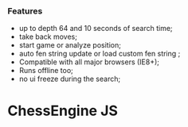 ### Features

- up to depth 64 and 10 seconds of search time;
- take back moves;
- start game or analyze position;
- auto fen string update or load custom fen string ;
- Compatible with all major browsers (IE8+);
- Runs offline too;
- no ui freeze during the search;

# ChessEngine JS

![]()




